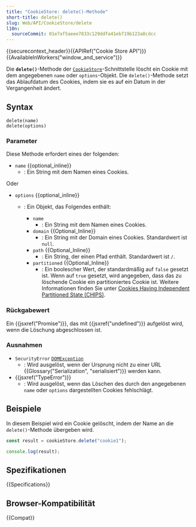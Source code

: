 ```yaml
---
title: "CookieStore: delete()-Methode"
short-title: delete()
slug: Web/API/CookieStore/delete
l10n:
  sourceCommit: 01e7af5aeee7833c129ddfa41eb719b123a8cdcc
---
```


{{securecontext_header}}{{APIRef("Cookie Store API")}}{{AvailableInWorkers("window_and_service")}}

Die **`delete()`**-Methode der [`CookieStore`](/de/docs/Web/API/CookieStore)-Schnittstelle löscht ein Cookie mit dem angegebenen `name` oder `options`-Objekt. Die `delete()`-Methode setzt das Ablaufdatum des Cookies, indem sie es auf ein Datum in der Vergangenheit ändert.

## Syntax

```js-nolint
delete(name)
delete(options)
```

### Parameter

Diese Methode erfordert eines der folgenden:

- `name` {{optional_inline}}
  - : Ein String mit dem Namen eines Cookies.

Oder

- `options` {{optional_inline}}

  - : Ein Objekt, das Folgendes enthält:

    - `name`
      - : Ein String mit dem Namen eines Cookies.
    - `domain` {{Optional_Inline}}
      - : Ein String mit der Domain eines Cookies. Standardwert ist `null`.
    - `path` {{Optional_Inline}}
      - : Ein String, der einen Pfad enthält. Standardwert ist `/`.
    - `partitioned` {{Optional_Inline}}
      - : Ein boolescher Wert, der standardmäßig auf `false` gesetzt ist. Wenn auf `true` gesetzt, wird angegeben, dass das zu löschende Cookie ein partitioniertes Cookie ist. Weitere Informationen finden Sie unter [Cookies Having Independent Partitioned State (CHIPS)](/de/docs/Web/Privacy/Privacy_sandbox/Partitioned_cookies).

### Rückgabewert

Ein {{jsxref("Promise")}}, das mit {{jsxref("undefined")}} aufgelöst wird, wenn die Löschung abgeschlossen ist.

### Ausnahmen

- `SecurityError` [`DOMException`](/de/docs/Web/API/DOMException)
  - : Wird ausgelöst, wenn der Ursprung nicht zu einer URL {{Glossary("Serialization", "serialisiert")}} werden kann.
- {{jsxref("TypeError")}}
  - : Wird ausgelöst, wenn das Löschen des durch den angegebenen `name` oder `options` dargestellten Cookies fehlschlägt.

## Beispiele

In diesem Beispiel wird ein Cookie gelöscht, indem der Name an die `delete()`-Methode übergeben wird.

```js
const result = cookieStore.delete("cookie1");

console.log(result);
```

## Spezifikationen

{{Specifications}}

## Browser-Kompatibilität

{{Compat}}
